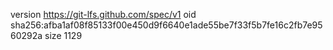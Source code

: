 version https://git-lfs.github.com/spec/v1
oid sha256:afba1af08f85133f00e450d9f6640e1ade55be7f33f5b7fe16c2fb7e9560292a
size 1129

